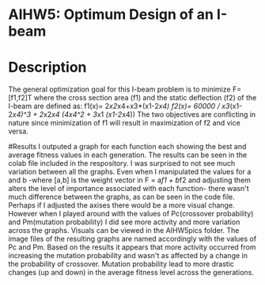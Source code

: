 # AIHW5: Optimum Design of an I-beam

# Description
The general optimization goal for this I-beam problem is to minimize F=[f1,f2]T where the cross section area (f1) and the static deflection (f2) of the I-beam are defined as:
f1(x)= 2*x2*x4+x3*(x1-2*x4)
f2(x)= 60000 / x3*(x1-2*x4)^3 + 2*x2*x4 *(4*x4^2 + 3*x1 *(x1-2*x4))
The two objectives are conflicting in nature since minimization of f1 will result in maximization of f2 and vice versa.

#Results
I outputed a graph for each function each showing the best and average fitness values in each generation. The results can be seen in the colab file included in the respository. 
I was surprised to not see much variation between all the graphs. Even when I manipulated the values for a and b -where [a,b] is the weight vector in F = a*f1 + b*f2 and adjusting them alters the level of importance associated with each function- there wasn't much difference between the graphs, as can be seen in the code file. Perhaps if I adjusted the axises there would be a more visual change. However when I played around with the values of Pc(crossover probability) and Pm(mutation probability) I did see more activity and more variation across the graphs. Visuals can be viewed in the AIHW5pics folder. The image files of the resulting graphs are named accordingly with the values of Pc and Pm. Based on the results it appears that more activity occurred from increasing the mutation probability and wasn't as affected by a change in the probability of crossover. Mutation probability lead to more drastic changes (up and down) in the average fitness level across the generations.  


